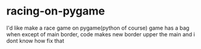 # racing-on-pygame
I'd like make a race game on pygame(python of course)
game has a bag when except of main border, code makes new border upper the main
and i dont know how fix that
